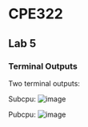 # CPE322
## Lab 5
### Terminal Outputs

Two terminal outputs:

Subcpu:
![image](https://github.com/user-attachments/assets/318e1d9f-c0e3-48d4-9af6-a779a7403d5b)

Pubcpu:
![image](https://github.com/user-attachments/assets/c08123d2-a573-419f-bcd0-51b8db568ea6)
